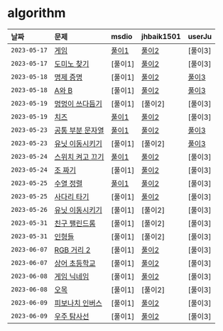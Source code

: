 # algorithm


| 날짜 | 문제 | msdio | jhbaik1501 | userJu
| :-------- | :--------- | :--- | :--- | :--- |
| `2023-05-17`      | [게임](https://www.acmicpc.net/problem/1072) | [풀이1](https://github.com/msdio/algorithm/blob/main/haeram/1072.py) | [풀이2](https://github.com/msdio/algorithm/blob/main/jonghyun/%EA%B2%8C%EC%9E%84%201072%20(2023-05-17).py) | [풀이3] |
| `2023-05-17`      | [도미노 찾기](https://www.acmicpc.net/problem/1553) | [풀이1] | [풀이2](https://github.com/msdio/algorithm/blob/main/jonghyun/%EB%8F%84%EB%AF%B8%EB%85%B8%20%EC%B0%BE%EA%B8%B0%201553%20(2023-05-17).py) | [풀이3] |
| `2023-05-18`      | [명제 증명](https://www.acmicpc.net/problem/2224) | [풀이1] | [풀이2](https://github.com/msdio/algorithm/blob/main/jonghyun/%EB%AA%85%EC%A0%9C%20%EC%A6%9D%EB%AA%85%202224%20(2023-05-18).py) | [풀이3](https://github.com/msdio/algorithm/commit/21fc7694bea8f3e46ff1b90f760de829cdd301c5) |
| `2023-05-18`      | [A와 B](https://www.acmicpc.net/problem/12904) | [풀이1] | [풀이2](https://github.com/msdio/algorithm/blob/main/jonghyun/A%EC%99%80%20B%2012904%20(2023-05-18).py) | [풀이3](https://github.com/msdio/algorithm/commit/56afce4f96c2960f5ad5b55e760095e6a5fc881e) |
| `2023-05-19`      | [멍멍이 쓰다듬기](https://www.acmicpc.net/problem/1669) | [풀이1] | [풀이2] | [풀이3] |
| `2023-05-19`      | [치즈](https://www.acmicpc.net/problem/2636) | [풀이1](https://github.com/msdio/algorithm/blob/main/haeram/2636.py) | [풀이2](https://github.com/msdio/algorithm/blob/main/jonghyun/%EC%B9%98%EC%A6%88%202636%20(2023-05-19).py) | [풀이3] |
| `2023-05-23`      | [공통 부분 문자열](https://www.acmicpc.net/problem/5582) | [풀이1](https://github.com/msdio/algorithm/blob/main/haeram/5582.py) | [풀이2](https://github.com/msdio/algorithm/blob/main/jonghyun/%EA%B3%B5%ED%86%B5%20%EB%B6%80%EB%B6%84%20%EB%AC%B8%EC%9E%90%EC%97%B4%205582%20(2023-05-23).py) | [풀이3](https://github.com/msdio/algorithm/blob/main/juhyun/5582.py) |
| `2023-05-23`      | [유닛 이동시키기](https://www.acmicpc.net/problem/2194) | [풀이1] | [풀이2] | [풀이3](https://github.com/msdio/algorithm/tree/main/juhyun) |
| `2023-05-24`      | [스위치 켜고 끄기](https://www.acmicpc.net/problem/1244) | [풀이1](https://github.com/msdio/algorithm/blob/9ebcafdd7a2d7f392ca9bb02f0ac0d47bc183635/haeram/1244.py) | [풀이2](https://github.com/msdio/algorithm/blob/main/jonghyun/%EC%8A%A4%EC%9C%84%EC%B9%98%20%EC%BC%9C%EA%B3%A0%20%EB%81%84%EA%B8%B0%201244%20(2023-05-24).py) | [풀이3] |
| `2023-05-24`      | [조 짜기](https://www.acmicpc.net/problem/2229) | [풀이1] | [풀이2](https://github.com/msdio/algorithm/blob/main/jonghyun/%EC%A1%B0%20%EC%A7%9C%EA%B8%B0%202229%20(2023-05-24).py) | [풀이3] |
| `2023-05-25`      | [수열 정렬](https://www.acmicpc.net/problem/1015) | [풀이1](https://github.com/msdio/algorithm/blob/main/haeram/1015.py) | [풀이2](https://github.com/msdio/algorithm/blob/main/jonghyun/%EC%88%98%EC%97%B4%20%EC%A0%95%EB%A0%AC%201015%20(2023-05-26).py) | [풀이3] |
| `2023-05-25`      | [사다리 타기](https://www.acmicpc.net/problem/2469) | [풀이1] | [풀이2](https://github.com/msdio/algorithm/blob/main/jonghyun/%EC%82%AC%EB%8B%A4%EB%A6%AC%ED%83%80%EA%B8%B0%202479%20(2023-05-30).py) | [풀이3] |
| `2023-05-26`      | [유닛 이동시키기](https://www.acmicpc.net/problem/2194) | [풀이1] | [풀이2] | [풀이3] |
| `2023-05-31`      | [친구 팰린드롬](https://www.acmicpc.net/problem/15270) | [풀이1] | [풀이2] | [풀이3] |
| `2023-05-31`      | [인형들](https://www.acmicpc.net/problem/15954) | [풀이1] | [풀이2] | [풀이3] |
| `2023-06-07`      | [RGB 거리 2](https://www.acmicpc.net/problem/17404) | [풀이1] | [풀이2](https://github.com/msdio/algorithm/blob/main/jonghyun/RGB%20%EA%B1%B0%EB%A6%AC%202%2017404%20(2023-06-07).py) | [풀이3] |
| `2023-06-07`      | [상어 초등학교](https://www.acmicpc.net/problem/21608) | [풀이1] | [풀이2](https://github.com/msdio/algorithm/blob/main/jonghyun/%EC%83%81%EC%96%B4%20%EC%B4%88%EB%93%B1%ED%95%99%EA%B5%90%2021608%20(2023-06-07).py) | [풀이3] |
| `2023-06-08`      | [게임 닉네임](https://www.acmicpc.net/problem/16934) | [풀이1] | [풀이2](https://github.com/msdio/algorithm/blob/main/jonghyun/%EA%B2%8C%EC%9E%84%20%EB%8B%89%EB%84%A4%EC%9E%84%2016934%20(2023-06-08).py) | [풀이3] |
| `2023-06-08`      | [오목](https://www.acmicpc.net/problem/2615) | [풀이1] | [풀이2] | [풀이3] |
| `2023-06-09`      | [피보나치 인버스](https://www.acmicpc.net/problem/16934) | [풀이1] | [풀이2](https://github.com/msdio/algorithm/blob/main/jonghyun/%ED%94%BC%EB%B3%B4%EB%82%98%EC%B9%98%20%EC%9D%B8%EB%B2%84%EC%8A%A4%2010425%20(2023-06-09).py) | [풀이3] |
| `2023-06-09`      | [우주 탐사선](https://www.acmicpc.net/problem/17182) | [풀이1] | [풀이2](https://github.com/msdio/algorithm/blob/main/jonghyun/%EC%9A%B0%EC%A3%BC%20%ED%83%90%EC%82%AC%EC%84%A0%2017182%20(2023-06-09).py) | [풀이3] |

